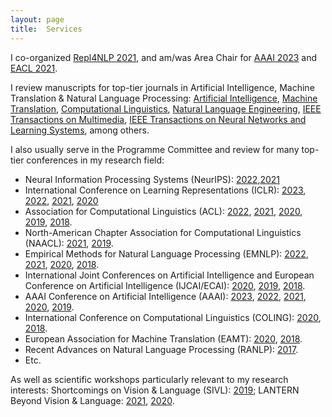 ```yaml
---
layout: page
title:  Services
---
```


I co-organized [Repl4NLP 2021](https://sites.google.com/view/repl4nlp-2021/), and am/was Area Chair for [AAAI 2023](https://aaai.org/Conferences/AAAI-23/) and [EACL 2021](https://2021.eacl.org).

I review manuscripts for top-tier journals in Artificial Intelligence, Machine Translation &amp; Natural Language Processing: [Artificial Intelligence](https://www.journals.elsevier.com/artificial-intelligence/), [Machine Translation](https://link.springer.com/journal/10590), [Computational Linguistics](http://cljournal.org), [Natural Language Engineering](https://www.cambridge.org/core/journals/natural-language-engineering), [IEEE Transactions on Multimedia](https://ieeexplore.ieee.org/xpl/RecentIssue.jsp?punumber=6046), [IEEE Transactions on Neural Networks and Learning Systems](https://ieeexplore.ieee.org/xpl/RecentIssue.jsp?punumber=5962385), among others.

I also usually serve in the Programme Committee and review for many top-tier conferences in my research field:

* Neural Information Processing Systems (NeurIPS): [2022](https://nips.cc/Conferences/2022/),[2021](https://nips.cc/Conferences/2021/)
* International Conference on Learning Representations (ICLR): [2023](https://iclr.cc/), [2022](https://iclr.cc/2022), [2021](https://iclr.cc/2021), [2020](https://iclr.cc/Conferences/2020)
* Association for Computational Linguistics (ACL): [2022](https://2022.aclweb.org/), [2021](https://2021.aclweb.org/), [2020](https://acl2020.org/), [2019](http://www.acl2019.org/EN/index.xhtml), [2018](https://acl2018.org/).
* North-American Chapter Association for Computational Linguistics (NAACL): [2021](https://2021.naacl.org/), [2019](https://naacl2019.org/).
* Empirical Methods for Natural Language Processing (EMNLP): [2022](https://2022.emnlp.org/), [2021](https://2021.emnlp.org/), [2020](https://2020.emnlp.org/), [2018](https://emnlp2018.org/).
* International Joint Conferences on Artificial Intelligence and European Conference on Artificial Intelligence (IJCAI/ECAI): [2020](https://ijcai20.org/), [2019](https://ijcai19.org/), [2018](http://www.ijcai-18.org/).
* AAAI Conference on Artificial Intelligence (AAAI): [2023](https://aaai.org/Conferences/AAAI-23/), [2022](https://aaai.org/Conferences/AAAI-22/), [2021](https://aaai.org/Conferences/AAAI-21), [2020](https://aaai.org/Conferences/AAAI-20/), [2019](https://aaai.org/Conferences/AAAI-19/).
* International Conference on Computational Linguistics (COLING): [2020](https://coling2020.org/), [2018](http://coling2018.org/).
* European Association for Machine Translation (EAMT): [2020](https://eamt2020.inesc-id.pt/), [2018](http://eamt2018.dlsi.ua.es/).
* Recent Advances on Natural Language Processing (RANLP): [2017](http://lml.bas.bg/ranlp2017/start.php).
* Etc.

As well as scientific workshops particularly relevant to my research interests: Shortcomings on Vision &amp; Language (SIVL): [2019](https://sites.google.com/view/sivl2019); LANTERN Beyond Vision & Language: [2021](https://www.lantern.uni-saarland.de/2021/), [2020](https://www.lantern.uni-saarland.de/2020/).
